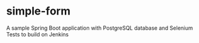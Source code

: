 # simple-form
A sample Spring Boot application with PostgreSQL database and Selenium Tests to build on Jenkins
